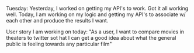 Tuesday:
Yesterday, I worked on getting my API's to work.  Got it all working well.  Today, I am working on my logic and getting my API's to associate w/ each other and produce the results I want.

User story I am working on today:  "As a user, I want to compare movies in theaters to twitter sot hat I can get a good idea about what the general public is feeling towards any particular film"